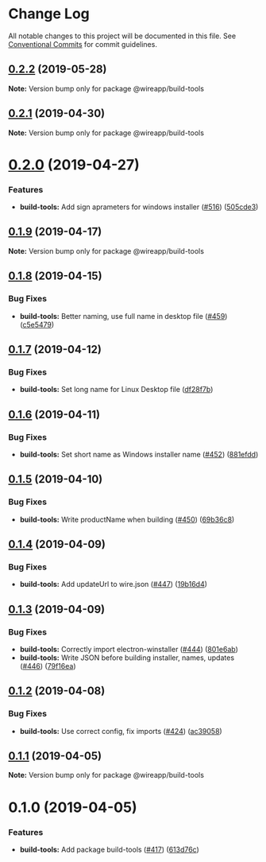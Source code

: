 # Change Log

All notable changes to this project will be documented in this file.
See [Conventional Commits](https://conventionalcommits.org) for commit guidelines.

## [0.2.2](https://github.com/wireapp/wire-desktop-packages/tree/master/packages/build-tools/compare/@wireapp/build-tools@0.2.1...@wireapp/build-tools@0.2.2) (2019-05-28)

**Note:** Version bump only for package @wireapp/build-tools





## [0.2.1](https://github.com/wireapp/wire-desktop-packages/tree/master/packages/build-tools/compare/@wireapp/build-tools@0.2.0...@wireapp/build-tools@0.2.1) (2019-04-30)

**Note:** Version bump only for package @wireapp/build-tools





# [0.2.0](https://github.com/wireapp/wire-desktop-packages/tree/master/packages/build-tools/compare/@wireapp/build-tools@0.1.9...@wireapp/build-tools@0.2.0) (2019-04-27)


### Features

* **build-tools:** Add sign aprameters for windows installer ([#516](https://github.com/wireapp/wire-desktop-packages/tree/master/packages/build-tools/issues/516)) ([505cde3](https://github.com/wireapp/wire-desktop-packages/tree/master/packages/build-tools/commit/505cde3))





## [0.1.9](https://github.com/wireapp/wire-desktop-packages/tree/master/packages/build-tools/compare/@wireapp/build-tools@0.1.8...@wireapp/build-tools@0.1.9) (2019-04-17)

**Note:** Version bump only for package @wireapp/build-tools





## [0.1.8](https://github.com/wireapp/wire-desktop-packages/tree/master/packages/build-tools/compare/@wireapp/build-tools@0.1.7...@wireapp/build-tools@0.1.8) (2019-04-15)


### Bug Fixes

* **build-tools:** Better naming, use full name in desktop file ([#459](https://github.com/wireapp/wire-desktop-packages/tree/master/packages/build-tools/issues/459)) ([c5e5479](https://github.com/wireapp/wire-desktop-packages/tree/master/packages/build-tools/commit/c5e5479))





## [0.1.7](https://github.com/wireapp/wire-desktop-packages/tree/master/packages/build-tools/compare/@wireapp/build-tools@0.1.6...@wireapp/build-tools@0.1.7) (2019-04-12)


### Bug Fixes

* **build-tools:** Set long name for Linux Desktop file ([df28f7b](https://github.com/wireapp/wire-desktop-packages/tree/master/packages/build-tools/commit/df28f7b))





## [0.1.6](https://github.com/wireapp/wire-desktop-packages/tree/master/packages/build-tools/compare/@wireapp/build-tools@0.1.5...@wireapp/build-tools@0.1.6) (2019-04-11)


### Bug Fixes

* **build-tools:** Set short name as Windows installer name ([#452](https://github.com/wireapp/wire-desktop-packages/tree/master/packages/build-tools/issues/452)) ([881efdd](https://github.com/wireapp/wire-desktop-packages/tree/master/packages/build-tools/commit/881efdd))





## [0.1.5](https://github.com/wireapp/wire-desktop-packages/tree/master/packages/build-tools/compare/@wireapp/build-tools@0.1.4...@wireapp/build-tools@0.1.5) (2019-04-10)


### Bug Fixes

* **build-tools:** Write productName when building ([#450](https://github.com/wireapp/wire-desktop-packages/tree/master/packages/build-tools/issues/450)) ([69b36c8](https://github.com/wireapp/wire-desktop-packages/tree/master/packages/build-tools/commit/69b36c8))





## [0.1.4](https://github.com/wireapp/wire-desktop-packages/tree/master/packages/build-tools/compare/@wireapp/build-tools@0.1.3...@wireapp/build-tools@0.1.4) (2019-04-09)


### Bug Fixes

* **build-tools:** Add updateUrl to wire.json ([#447](https://github.com/wireapp/wire-desktop-packages/tree/master/packages/build-tools/issues/447)) ([19b16d4](https://github.com/wireapp/wire-desktop-packages/tree/master/packages/build-tools/commit/19b16d4))





## [0.1.3](https://github.com/wireapp/wire-desktop-packages/tree/master/packages/build-tools/compare/@wireapp/build-tools@0.1.2...@wireapp/build-tools@0.1.3) (2019-04-09)


### Bug Fixes

* **build-tools:** Correctly import electron-winstaller ([#444](https://github.com/wireapp/wire-desktop-packages/tree/master/packages/build-tools/issues/444)) ([801e6ab](https://github.com/wireapp/wire-desktop-packages/tree/master/packages/build-tools/commit/801e6ab))
* **build-tools:** Write JSON before building installer, names, updates ([#446](https://github.com/wireapp/wire-desktop-packages/tree/master/packages/build-tools/issues/446)) ([79f16ea](https://github.com/wireapp/wire-desktop-packages/tree/master/packages/build-tools/commit/79f16ea))





## [0.1.2](https://github.com/wireapp/wire-desktop-packages/tree/master/packages/build-tools/compare/@wireapp/build-tools@0.1.1...@wireapp/build-tools@0.1.2) (2019-04-08)


### Bug Fixes

* **build-tools:** Use correct config, fix imports ([#424](https://github.com/wireapp/wire-desktop-packages/tree/master/packages/build-tools/issues/424)) ([ac39058](https://github.com/wireapp/wire-desktop-packages/tree/master/packages/build-tools/commit/ac39058))





## [0.1.1](https://github.com/wireapp/wire-desktop-packages/tree/master/packages/build-tools/compare/@wireapp/build-tools@0.1.0...@wireapp/build-tools@0.1.1) (2019-04-05)

**Note:** Version bump only for package @wireapp/build-tools





# 0.1.0 (2019-04-05)


### Features

* **build-tools:** Add package build-tools ([#417](https://github.com/wireapp/wire-desktop-packages/tree/master/packages/build-tools/issues/417)) ([613d76c](https://github.com/wireapp/wire-desktop-packages/tree/master/packages/build-tools/commit/613d76c))
